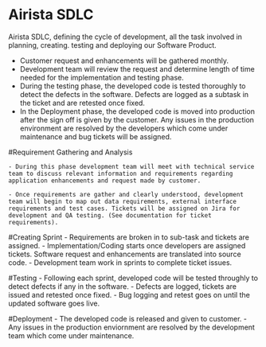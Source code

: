# Airista SDLC
Airista SDLC, defining the cycle of development, all the task involved in planning, creating. testing and deploying our Software Product. 

- Customer request and enhancements will be gathered monthly.
- Development team will review the request and determine length of time needed for the implementation and testing phase.
- During the testing phase, the developed code is tested thoroughly to detect the defects in the software. Defects are logged as a subtask in the ticket and  are retested once fixed.
- In the Deployment phase, the developed code is moved into production after the sign off is given by the customer. Any issues in the production environment are resolved by the developers which come under maintenance and bug tickets will be assigned.


#Requirement Gathering and Analysis

    - During this phase development team will meet with technical service team to discuss relevant information and requirements regarding application enhancements and request made by customer.
    
    - Once requirements are gather and clearly understood, development team will begin to map out data requirements, external interface requirements and test cases. Tickets will be assigned on Jira for development and QA testing. (See documentation for ticket requirements).

#Creating Sprint
    - Requirements are broken in to sub-task and tickets are assigned.
    - Implementation/Coding starts once developers are assigned tickets. Software request and enhancements are translated into source code.
    - Development team work in sprints to complete ticket issues.
   
#Testing
    - Following each sprint, developed code will be tested throughly to detect defects if any in the software. 
    - Defects are logged, tickets are issued and retested once fixed. 
    - Bug logging and retest goes on until the updated software goes live. 
    
#Deployment
    - The developed code is released and given to customer.
    - Any issues in the production enviornment are resolved by the development team which come under maintenance. 
    

